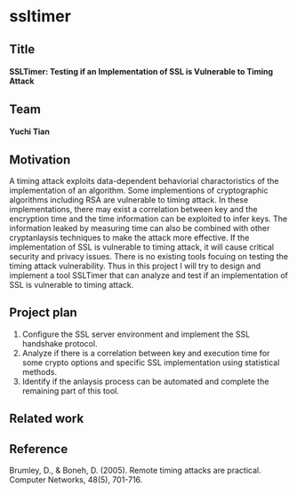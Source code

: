 # ssltimer

## Title
#### SSLTimer: Testing if an Implementation of SSL is Vulnerable to Timing Attack

## Team
#### Yuchi Tian

## Motivation
A timing attack exploits data-dependent behaviorial charactoristics of the implementation of an algorithm. Some implementions of cryptographic algorithms including RSA are vulnerable to timing attack. In these implementations, there may exist a correlation between key and the encryption time and the time information can be exploited to infer keys. The information leaked by measuring time can also be combined with other cryptanlaysis techniques to make the attack more effective. If the implementation of SSL is vulnerable to timing attack, it will cause critical security and privacy issues. There is no existing tools focuing on testing the timing attack vulnerability. Thus in this project I will try to design and implement a tool SSLTimer that can analyze and test if an implementation of SSL is vulnerable to timing attack.

## Project plan
1. Configure the SSL server environment and implement the SSL handshake protocol.  
2. Analyze if there is a correlation between key and execution time for some crypto options and specific SSL implementation using statistical methods.  
3. Identify if the anlaysis process can be automated and complete the remaining part of this tool.  

## Related work

## Reference
Brumley, D., & Boneh, D. (2005). Remote timing attacks are practical. Computer Networks, 48(5), 701-716.
